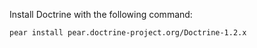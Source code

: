 Install Doctrine with the following command:
~~~
pear install pear.doctrine-project.org/Doctrine-1.2.x
~~~